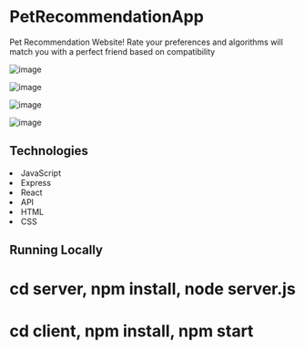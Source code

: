 # PetRecommendationApp

Pet Recommendation Website! Rate your preferences and algorithms will match you with a perfect friend based on compatibility

![image](https://github.com/PreyPatell/PersonalPortfolio/assets/84814013/cb027908-72c1-4aa7-85d9-3cefe60cc55e)

![image](https://github.com/PreyPatell/PetRecommendationApp/assets/84814013/41f4a44d-177d-4882-bb15-b8df34c50a54)

![image](https://github.com/PreyPatell/PersonalPortfolio/assets/84814013/5adeb4fb-4366-4f85-8ad4-09be070c4cf6)

![image](https://github.com/PreyPatell/PersonalPortfolio/assets/84814013/5a1fffe6-9a18-41d9-b9a5-5b896d3f26cf)

## Technologies

<li>JavaScript</li>
<li>Express</li>
<li>React</li>
<li>API</li>
<li>HTML</li>
<li>CSS</li>

## Running Locally

# cd server, npm install, node server.js

# cd client, npm install, npm start
